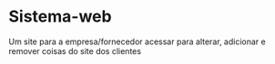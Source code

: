 # Sistema-web
Um site para a empresa/fornecedor acessar para alterar, adicionar e remover coisas do site dos clientes
